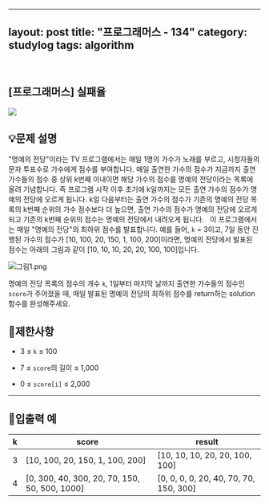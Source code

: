 ﻿
---
layout: post
title: "프로그래머스 - 134"
category: studylog
tags: algorithm
---

<br>

## [프로그래머스] 실패율


![](https://velog.velcdn.com/images/dlsdud9098/post/4dabf037-3c52-4635-b168-25a72625097e/image.png)


## 💡문제 설명


"명예의 전당"이라는 TV 프로그램에서는 매일 1명의 가수가 노래를 부르고, 시청자들의 문자 투표수로 가수에게 점수를 부여합니다. 매일 출연한 가수의 점수가 지금까지 출연 가수들의 점수 중 상위 k번째 이내이면 해당 가수의 점수를 명예의 전당이라는 목록에 올려 기념합니다. 즉 프로그램 시작 이후 초기에 k일까지는 모든 출연 가수의 점수가 명예의 전당에 오르게 됩니다. k일 다음부터는 출연 가수의 점수가 기존의 명예의 전당 목록의 k번째 순위의 가수 점수보다 더 높으면, 출연 가수의 점수가 명예의 전당에 오르게 되고 기존의 k번째 순위의 점수는 명예의 전당에서 내려오게 됩니다.  
이 프로그램에서는 매일 "명예의 전당"의 최하위 점수를 발표합니다. 예를 들어, <code>k</code> = 3이고, 7일 동안 진행된 가수의 점수가 [10, 100, 20, 150, 1, 100, 200]이라면, 명예의 전당에서 발표된 점수는 아래의 그림과 같이 [10, 10, 10, 20, 20, 100, 100]입니다.


![그림1.png](https://grepp-programmers.s3.ap-northeast-2.amazonaws.com/files/production/b0893853-7471-47c0-b7e5-1e8b46002810/%EA%B7%B8%EB%A6%BC1.png)


명예의 전당 목록의 점수의 개수 <code>k</code>, 1일부터 마지막 날까지 출연한 가수들의 점수인 <code>score</code>가 주어졌을 때, 매일 발표된 명예의 전당의 최하위 점수를 return하는 solution 함수를 완성해주세요.


## 🚫제한사항


- 3 ≤ <code>k</code> ≤ 100


- 7 ≤ <code>score</code>의 길이 ≤ 1,000
- 0 ≤ <code>score[i]</code> ≤ 2,000


---


## 🔢입출력 예


<table><thead><tr><th>k</th><th>score</th><th>result</th></tr></thead><tbody><tr><td>3</td><td>[10, 100, 20, 150, 1, 100, 200]</td><td>[10, 10, 10, 20, 20, 100, 100]</td></tr><tr><td>4</td><td>[0, 300, 40, 300, 20, 70, 150, 50, 500, 1000]</td><td>[0, 0, 0, 0, 20, 40, 70, 70, 150, 300]</td></tr></tbody>
</table>
